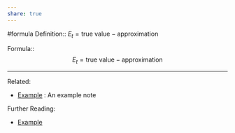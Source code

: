 ```yaml
---
share: true
---
```


#formula
Definition:: $E_t = \text{true value} - \text{approximation}$

Formula:: $$E_t = \text{true value} - \text{approximation}$$

---
Related:
- [Example](../Meta/Example.md) : An example note

Further Reading:
- [Example](../Meta/Example.md)
